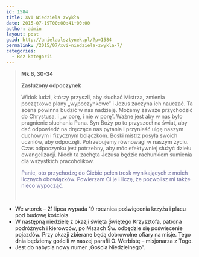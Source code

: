 ```yaml
---
id: 1584
title: XVI Niedziela zwykła
date: 2015-07-19T00:00:41+00:00
author: admin
layout: post
guid: http://anielaolsztynek.pl/?p=1584
permalink: /2015/07/xvi-niedziela-zwykla-7/
categories:
  - Bez kategorii
---
```

> **Mk 6, 30-34**
> 
> **Zasłużony odpoczynek**
> 
> Widok ludzi, którzy przyszli, aby słuchać Mistrza, zmienia początkowe plany &#8222;wypoczynkowe&#8221; i Jezus zaczyna ich nauczać. Ta scena powinna budzić w nas nadzieję. Możemy zawsze przychodzić do Chrystusa, i &#8222;w porę, i nie w porę&#8221;. Ważne jest aby w nas było pragnienie słuchania Pana. Syn Boży po to przyszedł na świat, aby dać odpowiedź na dręczące nas pytania i przynieść ulgę naszym duchowym i fizycznym bolączkom. Boski mistrz posyła swoich uczniów, aby odpoczęli. Potrzebujemy równowagi w naszym życiu. Czas odpoczynku jest potrzebny, aby móc efektywniej służyć dziełu ewangelizacji. Niech ta zachęta Jezusa będzie rachunkiem sumienia dla wszystkich pracoholików.
> 
> <span style="color: #666699;">Panie, oto przychodzę do Ciebie pełen trosk wynikających z moich licznych obowiązków. Powierzam Ci je i liczę, że pozwolisz mi także nieco wypocząć.</span>
> 
> <span style="color: #666699;"><br /> </span>

  * We wtorek &#8211; 21 lipca wypada 19 rocznica poświęcenia krzyża i placu pod budowę kościoła.
  * W następną niedzielę z okazji święta Świętego Krzysztofa, patrona podróżnych i kierowców, po Mszach Św. odbędzie się poświęcenie pojazdów. Przy okazji zbierane będą dobrowolne ofiary na misje. Tego dnia będziemy gościli w naszej parafii O. Werbistę &#8211; misjonarza z Togo.
  * Jest do nabycia nowy numer &#8222;Gościa Niedzielnego&#8221;.